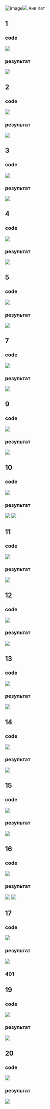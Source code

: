![image](https://github.com/user-attachments/assets/64d90cb5-c1dc-4cf6-845b-0c577b505e6d)![](https://99px.ru/sstorage/86/2020/10/image_862010201407416068891.gif)
Аня Кот

## 1
### code
![](https://github.com/user-attachments/assets/8eb0f7fd-2cc0-40fc-b154-fe703b9e6212)
### результат
![](https://github.com/user-attachments/assets/31bcf413-5479-4313-9105-2c2cadd89012)


## 2
### code
![](https://github.com/user-attachments/assets/6b3a4f93-6680-44d4-8416-b7418a96765f)
### результат
![](https://github.com/user-attachments/assets/9071d616-f1b8-444b-b3e7-d0a18850d976)


## 3
### code
![](https://github.com/user-attachments/assets/347fdf22-d6c8-49d2-84ca-106ce4e0b6db)
### результат
![](https://github.com/user-attachments/assets/db6d3487-06a0-40c6-9b0b-92cf55fdd82e)


## 4
### code
![](https://github.com/user-attachments/assets/6612459c-05e6-4779-95d8-b917fc749c3e)
### результат
![](https://github.com/user-attachments/assets/b3b7a12a-07f4-4f9b-b18f-a443537d32de)


## 5
### code
![](https://github.com/user-attachments/assets/f98def69-3d0d-46c3-b2b9-c68289beb028)
### результат
![](https://github.com/user-attachments/assets/fb16505c-a3cb-472e-bc57-7d7bb219dae5)


## 7
### code
![](https://github.com/user-attachments/assets/39782b44-ddc2-44d6-9712-b966c86c2b5c)
### результат
![](https://github.com/user-attachments/assets/35c73738-9a8f-4854-b324-2a5861ce8c8e)


## 9
### code
![](https://github.com/user-attachments/assets/74656f5a-968f-413c-96da-7a3fb5ed9ef9)
### результат
![](https://github.com/user-attachments/assets/3f9aeb2b-8e7a-40af-9670-a216439319f2)


## 10
### code
![](https://github.com/user-attachments/assets/da1e863d-ba31-43f2-8b2e-5e7ea42eb8ec)
### результат
![](https://github.com/user-attachments/assets/36cc0a34-1c03-4a25-850f-37cb1d65de6c)
![](https://github.com/user-attachments/assets/6ac417e4-e8f9-45a9-a177-5c70f5391823)


## 11
### code
![](https://github.com/user-attachments/assets/018e009b-c40e-40d1-bdd9-3ef0f8277592)
### результат
![](https://github.com/user-attachments/assets/c480d84f-f9d1-43b3-8fab-17b353322470)



## 12
### code
![](https://github.com/user-attachments/assets/d9482883-1e4d-43f1-89c9-d8c67df6fef0)
### результат
![](https://github.com/user-attachments/assets/9b210dea-2a44-4259-bccd-7bed3f06c41a)


## 13
### code
![](https://github.com/user-attachments/assets/6f57cc04-1211-4a61-8c62-48256255a27c)
### результат
![](https://github.com/user-attachments/assets/c2e597b9-5fed-49f0-982a-5d613a9402a9)


## 14
### code
![](https://github.com/user-attachments/assets/91321bf0-e6c9-430b-9872-b0eec1c9851f)
### результат
![](https://github.com/user-attachments/assets/604373bd-1381-4f4a-9753-27950164c4de)


## 15
### code
![](https://github.com/user-attachments/assets/0308184d-6b44-429d-9452-6124c7f0536b)
### результат
![](https://github.com/user-attachments/assets/a13868a3-6f4e-4850-8fb9-ae362881907c)


## 16
### code
![](https://github.com/user-attachments/assets/c75072c8-ea11-493b-b0ef-daa0fb86c892)
### результат
![](https://github.com/user-attachments/assets/a7b1921c-ed49-40cd-8428-0c1ffc939e5a)
![](https://github.com/user-attachments/assets/2607110b-8be9-4bfb-9d95-8e78cdd358cd)


## 17
### code
![](https://github.com/user-attachments/assets/9156369e-bef0-4afc-b837-4c0128232937)
### результат
![](https://github.com/user-attachments/assets/da7f8bbf-ee74-448a-966e-6c36ee4fe23a)
### 401


## 19
### code
![](https://github.com/user-attachments/assets/f5fa76f4-a2ab-4dcd-b519-b63cf2935305)
### результат
![](https://github.com/user-attachments/assets/26ae0a79-6368-4181-a6ad-c3dec6fa6735)


## 20
### code
![](https://github.com/user-attachments/assets/e8587c8e-bdde-426b-b78a-bb89fe4d9acb)
### результат
![](https://github.com/user-attachments/assets/d3964ede-3e44-4c52-b3a0-10567c1da9f9)


